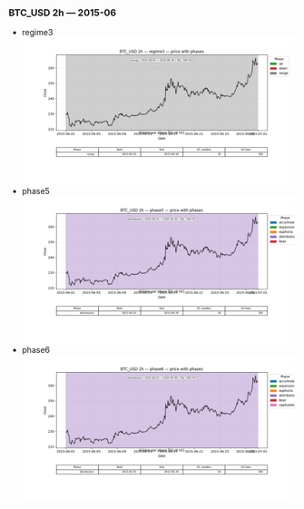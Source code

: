 ### BTC_USD 2h — 2015-06

- regime3
![BTC_USD_2h_regime3_2015-06_phase_price.png](outputs/fourier/phase_monthly/BTC_USD/2h/2015/2015-06/BTC_USD_2h_regime3_2015-06_phase_price.png)
- phase5
![BTC_USD_2h_phase5_2015-06_phase_price.png](outputs/fourier/phase_monthly/BTC_USD/2h/2015/2015-06/BTC_USD_2h_phase5_2015-06_phase_price.png)
- phase6
![BTC_USD_2h_phase6_2015-06_phase_price.png](outputs/fourier/phase_monthly/BTC_USD/2h/2015/2015-06/BTC_USD_2h_phase6_2015-06_phase_price.png)